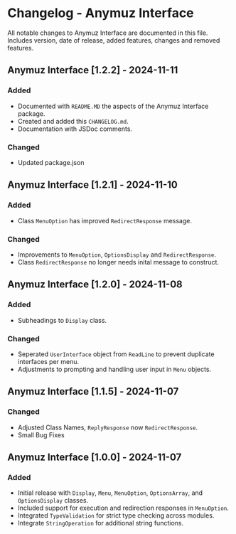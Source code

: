 # Changelog - Anymuz Interface

All notable changes to Anymuz Interface are documented in this file. Includes version, date of release, added features, changes and removed features.

## Anymuz Interface [1.2.2] - 2024-11-11
### Added
- Documented with `README.MD` the aspects of the Anymuz Interface package.
- Created and added this `CHANGELOG.md`.
- Documentation with JSDoc comments.
### Changed
- Updated package.json


## Anymuz Interface [1.2.1] - 2024-11-10
### Added
- Class `MenuOption` has improved `RedirectResponse` message.
### Changed
- Improvements to `MenuOption`, `OptionsDisplay` and `RedirectResponse`. 
- Class `RedirectResponse` no longer needs inital  message to construct.

## Anymuz Interface [1.2.0] - 2024-11-08
### Added
- Subheadings to `Display` class.
### Changed
- Seperated `UserInterface` object from `ReadLine` to prevent duplicate interfaces per menu.
- Adjustments to prompting and handling user input in `Menu` objects.

## Anymuz Interface [1.1.5] - 2024-11-07
### Changed
- Adjusted Class Names, `ReplyResponse` now `RedirectResponse`.
- Small Bug Fixes

## Anymuz Interface [1.0.0] - 2024-11-07
### Added
- Initial release with `Display`, `Menu`, `MenuOption`, `OptionsArray`, and `OptionsDisplay` classes.
- Included support for execution and redirection responses in `MenuOption`.
- Integrated `TypeValidation` for strict type checking across modules.
- Integrate `StringOperation` for additional string functions.


